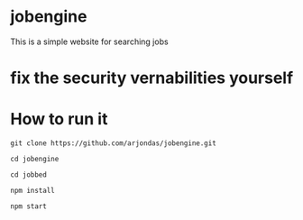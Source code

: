 # jobengine

This is a simple website for searching jobs

# fix the security vernabilities yourself

# How to run it

`git clone https://github.com/arjondas/jobengine.git`

`cd jobengine`

`cd jobbed`

`npm install`

`npm start`

